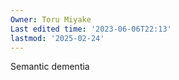 ```yaml
---
Owner: Toru Miyake
Last edited time: '2023-06-06T22:13'
lastmod: '2025-02-24'
---
```

  

Semantic dementia
